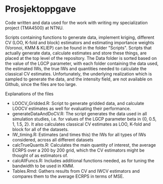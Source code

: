 # Prosjektoppgave
Code written and data used for the work with writing my specialization project (TMA4500) at NTNU. 

Scripts containing functions to generate data, implement kriging, different CV (LOO, K-fold and block) estimators and estimating importance weights (Voronoi, KMM & KLIEP) can be found in the folder "Scripts". Scripts that actually generate data, calculate estimates and store these things, are placed at the top level of the repository. The Data folder is sorted based on the value of the LGCP parameter, with each folder containing the data used, the estimated IWs, the true IWs and quantities needed to calculate the classical CV estimates. Unfortunately, the underlying realization which is sampled to generate the data, and the intensity field, are not available on Github, since the files are too large.

Explanations of the files
- LOOCV_Gridded.R: Script to generate gridded data, and calculate LOOCV estimates as well for evaluating their performance.
- generateDataAndDoCV.R: The script generates the data used in all simulation studies, i.e. for values of the LGCP parameter beta in {0, 0.5, 1, 1.5, 2}. It also calculates classical CV estimates as LOO, K-fold and block for all of the datasets.
- IW_timing.R: Estimates (and times this) the IWs for all types of IWs considered, across all different datasets
- calcTrueQuants.R: Calculates the main quantity of interest, the average ECRPS over a 200 by 200 grid, which the CV estimators might be thought of as estimators of.
- calcAllFuncs.R: Includes additional functions needed, as for tuning the bandwidth to be used in KMM. 
- Tables.Rmd: Gathers results from CV and IWCV estimators and compares them to the average ECRPS in terms of MSE. 
